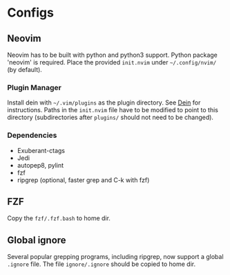 # Configs

## Neovim

Neovim has to be built with python and python3 support. Python package 'neovim'
is required. Place the provided `init.nvim` under `~/.config/nvim/` (by default).

### Plugin Manager

Install dein with `~/.vim/plugins` as the plugin directory. See
[Dein](https://github.com/Shougo/dein.vim) for instructions. Paths in the `init.nvim`
file have to be modified to point to this directory (subdirectories after
`plugins/` should not need to be changed).

### Dependencies

- Exuberant-ctags
- Jedi
- autopep8, pylint
- fzf 
- ripgrep (optional, faster grep and C-k with fzf)

## FZF

Copy the `fzf/.fzf.bash` to home dir.

## Global ignore

Several popular grepping programs, including ripgrep, now support a global
`.ignore` file. The file `ignore/.ignore` should be copied to home dir.
